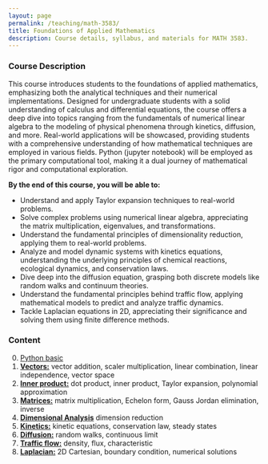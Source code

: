 ```yaml
---
layout: page
permalink: /teaching/math-3583/
title: Foundations of Applied Mathematics
description: Course details, syllabus, and materials for MATH 3583.
---
```


### Course Description
This course introduces students to the foundations of applied mathematics, emphasizing both the analytical techniques and their numerical implementations.
Designed for undergraduate students with a solid understanding of calculus and differential equations,
the course offers a deep dive into topics ranging from the fundamentals of numerical linear algebra to the modeling of physical phenomena through kinetics, diffusion, and more.
Real-world applications will be showcased, 
providing students with a comprehensive understanding of how mathematical techniques are employed
in various fields. Python (jupyter notebook) will be employed as the primary computational tool,
making it a dual journey of mathematical rigor and computational exploration.

**By the end of this course, you will be able to:**
* Understand and apply Taylor expansion techniques to real-world problems.
* Solve complex problems using numerical linear algebra, appreciating the matrix multiplication, eigenvalues, and transformations.
* Understand the fundamental principles of dimensionality reduction, applying them to real-world problems.
* Analyze and model dynamic systems with kinetics equations, understanding the underlying principles of chemical reactions, ecological dynamics, and conservation laws.
* Dive deep into the diffusion equation, grasping both discrete models like random walks and continuum theories.
* Understand the fundamental principles behind traffic flow, applying mathematical models to predict and analyze traffic dynamics.
* Tackle Laplacian equations in 2D, appreciating their significance and solving them using finite difference methods.

### Content
0. [Python basic](/teaching/math-3583/0_python_basic/)
1. [**Vectors:**](/teaching/math-3583/1_vector/) vector addition, scaler multiplication, linear combination, linear independence, vector space
2. [**Inner product:**](/teaching/math-3583/2_inner_product/) dot product, inner product, Taylor expansion, polynomial approximation
3. [**Matrices:**]() matrix multiplication, Echelon form, Gauss Jordan elimination, inverse
4. [**Dimensional Analysis**]() dimension reduction
5. [**Kinetics:**]() kinetic equations, conservation law, steady states
6. [**Diffusion:**]() random walks, continuous limit
7. [**Traffic flow:**]() density, flux, characteristic
8. [**Laplacian:**]() 2D Cartesian, boundary condition, numerical solutions
